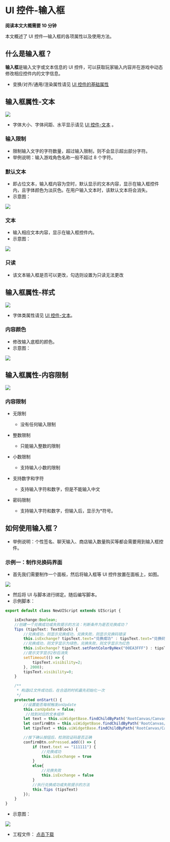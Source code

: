 # UI 控件-输入框

**阅读本文大概需要 10 分钟**

本文概述了 UI 控件—输入框的各项属性以及使用方法。

## 什么是输入框？

**输入框**是输入文字或文本信息的 UI 控件，可以获取玩家输入内容并在游戏中动态修改相应控件内的文字信息。

- 变换/对齐/通用/渲染属性请见 [UI 控件的基础属性](https://docs.ark.online/UI/UIWidget-BaseProperties.html)

## 输入框属性-文本

![](https://wstatic-a1.233leyuan.com/productdocs/static/boxcntSDwiP56KZ602AahsNCnMg.png)

- 字体大小、字体间距、水平显示请见 [UI 控件-文本](https://docs.ark.online/UI/UIComponent-Text.html) 。

### 输入限制

- 限制输入文字的字符数量，超过输入限制，则不会显示超出部分字符。
- 举例说明：输入游戏角色名称一般不超过 8 个字符。

### 默认文本

- 即占位文本，输入框内容为空时，默认显示的文本内容，显示在输入框控件内，且字体颜色为淡灰色。在用户输入文本时，该默认文本将会消失。
- 示意图：

![](https://wstatic-a1.233leyuan.com/productdocs/static/boxcnxUIzqK1Kt3kqM3ghfBd3He.png)

### 文本

- 输入相应文本内容，显示在输入框控件内。
- 示意图：

![](https://wstatic-a1.233leyuan.com/productdocs/static/boxcnYET5zoGXJvrJFBLnyEapgS.png)

### 只读

- 该文本输入框是否可以更改，勾选则设置为只读无法更改


## 输入框属性-样式

![](https://wstatic-a1.233leyuan.com/productdocs/static/boxcneS75jSRDgBWTMoanPQbbBh.png)

- 字体类属性请见 [UI 控件-文本](https://docs.ark.online/UI/UIComponent-Text.html)。

### 内容颜色

- 修改输入底框的颜色。
- 示意图：

![](https://wstatic-a1.233leyuan.com/productdocs/static/boxcnjsTrzL4F1NMql9sMfbcd0e.gif)

## 输入框属性-内容限制

![](https://wstatic-a1.233leyuan.com/productdocs/static/boxcnz7qV9htSuLVenIgm6c84bf.png)

### 内容限制

- 无限制

  - 没有任何输入限制
- 整数限制

  - 只能输入整数的限制
- 小数限制

  - 支持输入小数的限制
- 支持数字和字符

  - 支持输入字符和数字，但是不能输入中文
- 密码限制

  - 支持输入字符和数字，但输入后，显示为*符号。

## 如何使用输入框？

- 举例说明：个性签名、聊天输入、商店输入数量购买等都会需要用到输入框控件。

### 示例一：制作兑换码界面

- 首先我们需要制作一个面板，然后将输入框等 UI 控件放置在面板上，如图。

![](https://wstatic-a1.233leyuan.com/productdocs/static/boxcnG5xvvO3NrF5ayC2upmKUmf.png)

- 然后将 UI 与脚本进行绑定。随后编写脚本。
- 示例脚本：

```ts
export default class NewUIScript extends UIScript {

    isExchange:Boolean;
    //创建一个兑换成功或失败提示的方法：判断条件为是否兑换成功？
    Tips (tipsText: TextBlock) {
        //兑换成功，则显示兑换成功，兑换失败，则显示兑换码错误
        this.isExchange? tipsText.text="兑换成功" : tipsText.text="兑换码错误" ;
        //兑换成功，则文字显示为绿色，兑换失败，则文字显示为红色
        this.isExchange? tipsText.setFontColorByHex("00EA3FFF") : tipsText.setFontColorByHex("EA2400FF")
        //提示文字显示2秒后消失
        setTimeout(() => {
            tipsText.visibility=2;
        }, 2000);
        tipsText.visibility=0;
    }

    /** 
     * 构造UI文件成功后，在合适的时机最先初始化一次 
     */
    protected onStart() {
        //设置能否每帧触发onUpdate
        this.canUpdate = false;
         //找到对应的文本组件
        let text = this.uiWidgetBase.findChildByPath('RootCanvas/Canvas/InputBox') as InputBox
        let confirmBtn = this.uiWidgetBase.findChildByPath('RootCanvas/Canvas/Button') as Button
        let tipsText = this.uiWidgetBase.findChildByPath('RootCanvas/Canvas/TextBlock_1') as TextBlock

        //按下确认按钮后，检测验证码是否正确
        confirmBtn.onPressed.add(() => {
            if (text.text == "111111") {
                //兑换成功
                this.isExchange = true
            }
            else{
                //兑换失败
                this.isExchange = false
            }
            //执行兑换成功或失败提示的方法
            this.Tips (tipsText)
        });
    }
}
```

- 示意图：

![](https://wstatic-a1.233leyuan.com/productdocs/static/boxcnmz22T0jzFsCRBvnZHHYAyc.gif)

- 工程文件：  [点击下载](https://cdn.233xyx.com/online/e5b3YgeWB89Z1694499630537.7z)
